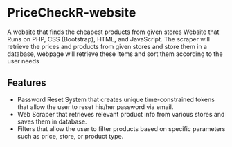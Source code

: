 # PriceCheckR-website
A website that finds the cheapest products from given stores
Website that Runs on PHP, CSS (Bootstrap), HTML, and JavaScript.
The scraper will retrieve the prices and products from given stores and store them in a database, webpage will retrieve these items and sort them according to the user needs
## Features
* Password Reset System that creates unique time-constrained tokens that allow the user to reset his/her password via email.
* Web Scraper that retrieves relevant product info from various stores and saves them in database.
* Filters that allow the user to filter products based on specific parameters such as price, store, or product type.
